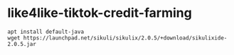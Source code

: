 # like4like-tiktok-credit-farming

```
apt install default-java
wget https://launchpad.net/sikuli/sikulix/2.0.5/+download/sikulixide-2.0.5.jar
```
